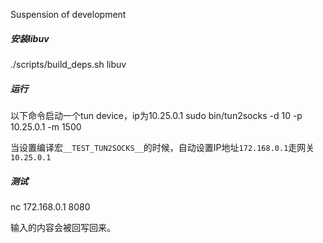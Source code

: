 Suspension of development

##### 安装libuv
./scripts/build_deps.sh libuv

##### 运行
以下命令启动一个tun device，ip为10.25.0.1
sudo bin/tun2socks -d 10 -p 10.25.0.1 -m 1500

当设置编译宏`__TEST_TUN2SOCKS__`的时候，自动设置IP地址`172.168.0.1`走网关`10.25.0.1`

##### 测试
nc 172.168.0.1 8080

输入的内容会被回写回来。
